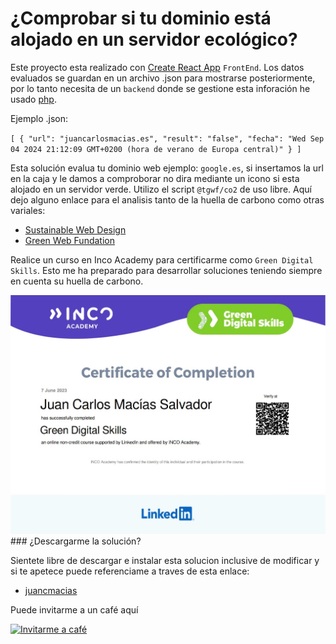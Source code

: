 # ¿Comprobar si tu dominio está alojado en un servidor ecológico?


Este proyecto esta realizado con [Create React App](https://es.legacy.reactjs.org/docs/create-a-new-react-app.html) `FrontEnd`. Los datos evaluados se guardan en un archivo .json para mostrarse posteriormente, por lo tanto necesita de un `backend` donde se gestione esta inforación he usado [php](https://www.php.net/).

Ejemplo .json:

`
[
  {
    "url": "juancarlosmacias.es",
    "result": "false",
    "fecha": "Wed Sep 04 2024 21:12:09 GMT+0200 (hora de verano de Europa central)"
  }
]
`

Esta solución evalua tu dominio web ejemplo: `google.es`, si insertamos la url en la caja y le damos a comproborar no dira mediante un icono si esta alojado en un servidor verde.
Utilizo el script `@tgwf/co2` de uso libre.
Aquí dejo alguno enlace para el analisis tanto de la huella de carbono como otras variales:
- [Sustainable Web Design](https://sustainablewebdesign.org/)
- [Green Web Fundation](https://www.thegreenwebfoundation.org/)

Realice un curso en Inco Academy para certificarme como `Green Digital Skills`.
Esto me ha preparado para desarrollar soluciones teniendo siempre en cuenta su huella de carbono.

<img src="https://github.com/juancmacias/Co2/blob/bfdf0e32b120592595290d328be9e59e218e33c8/public/Captura%20de%20pantalla%202023-06-07%20141515.jpg" alt="Green Digital Skills" >
### ¿Descargarme la solución?

Sientete libre de descargar e instalar esta solucion inclusive de modificar y si te apetece puede referenciame a traves de esta enlace:
-  [juancmacias](https://github.com/juancmacias/Portfolio)


Puede invitarme a un café aquí

<a href="https://www.buymeacoffee.com/juancmaciau" target="_blank"><img src="https://cdn.buymeacoffee.com/buttons/v2/default-blue.png" alt="Invitarme a café" style="height: 60px !important;width: 217px !important;" ></a>

